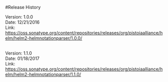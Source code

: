 #Release History

Version:  1.0.0<br>
Date:     12/21/2016<br>
Link:     https://oss.sonatype.org/content/repositories/releases/org/pistoiaalliance/helm/helm2-helmnotationparser/1.0.0/<br>
<br>

Version:  1.1.0<br>
Date:     01/18/2017<br>
Link:     https://oss.sonatype.org/content/repositories/releases/org/pistoiaalliance/helm/helm2-helmnotationparser/1.1.0/<br>
